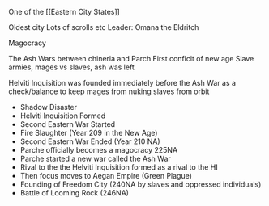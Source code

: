 One of the [[Eastern City States]]

Oldest city 
Lots of scrolls etc
Leader: Omana the Eldritch

Magocracy

The Ash Wars between chineria and Parch
First conflcit of new age
Slave armies, mages vs slaves, ash was left

Helviti Inquisition was founded immediately before the Ash War as a check/balance to keep mages from nuking slaves from orbit


- Shadow Disaster
- Helviti Inquisition Formed
- Second Eastern War Started
- Fire Slaughter (Year 209 in the New Age)
- Second Eastern War Ended (Year 210 NA)
- Parche officially becomes a magocracy 225NA
- Parche started a new war called the Ash War
- Rival to the the Helviti Inquisition formed as a rival to the HI
- Then focus moves to Aegan Empire (Green Plague)
- Founding of Freedom City (240NA by slaves and oppressed individuals)
- Battle of Looming Rock (246NA)



